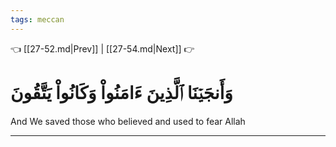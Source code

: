 ```yaml
---
tags: meccan
---
```


👈 [[27-52.md|Prev]] | [[27-54.md|Next]] 👉

# وَأَنجَيۡنَا ٱلَّذِينَ ءَامَنُواْ وَكَانُواْ يَتَّقُونَ

And We saved those who believed and used to fear Allah

---

